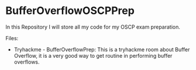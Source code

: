 # BufferOverflowOSCPPrep
In this Repository I will store all my code for my OSCP exam preparation.

Files:
-   Tryhackme - BufferOverflowPrep: This is a tryhackme room about Buffer Overflow, it is a very good way to get routine in performing buffer overflows.
